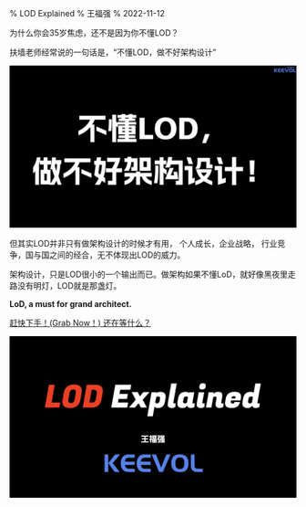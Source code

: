 % LOD Explained
% 王福强
% 2022-11-12

为什么你会35岁焦虑，还不是因为你不懂LOD？

扶墙老师经常说的一句话是，“不懂LOD，做不好架构设计”

![](images/2022-11-12-09-02-30.png)

但其实LOD并非只有做架构设计的时候才有用， 个人成长，企业战略， 行业竞争，国与国之间的经合，无不体现出LOD的威力。

架构设计，只是LOD很小的一个输出而已。做架构如果不懂LoD，就好像黑夜里走路没有明灯，LOD就是那盏灯。

**LoD, a must for grand architect.**

[赶快下手！(Grab Now！) 还在等什么？ ](https://wfq.gumroad.com/l/lod)

[![](images/LoD_explained_cover.png)](https://wfq.gumroad.com/l/lod)



